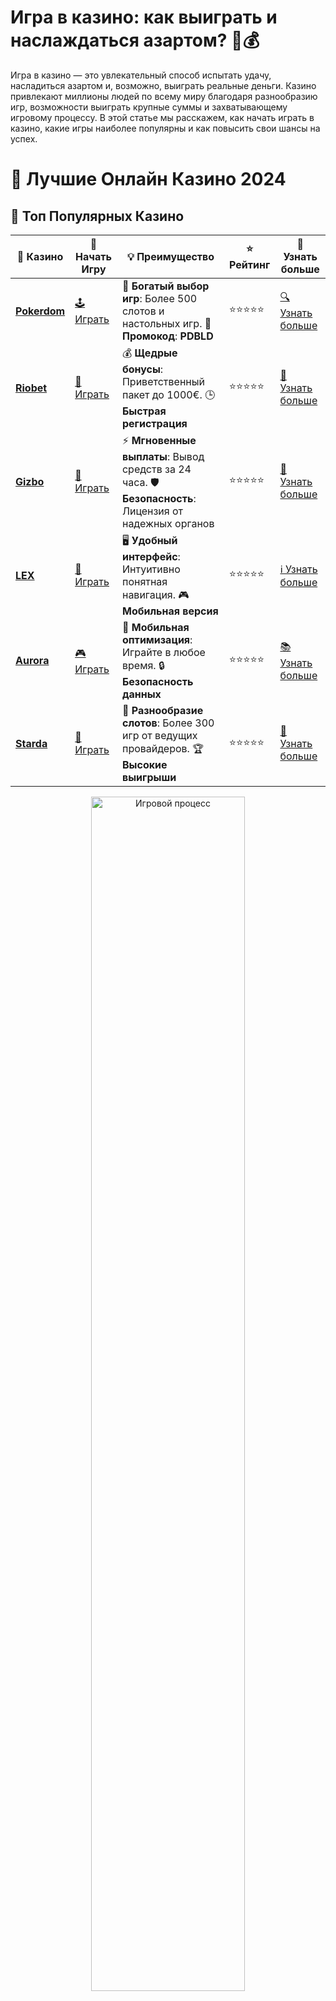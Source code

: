# **Игра в казино: как выиграть и наслаждаться азартом? 🎰💰**

Игра в казино — это увлекательный способ испытать удачу, насладиться азартом и, возможно, выиграть реальные деньги. Казино привлекают миллионы людей по всему миру благодаря разнообразию игр, возможности выиграть крупные суммы и захватывающему игровому процессу. В этой статье мы расскажем, как начать играть в казино, какие игры наиболее популярны и как повысить свои шансы на успех.

# 🎰 Лучшие Онлайн Казино 2024

## 🌟 Топ Популярных Казино

| 🎲 **Казино** | 🔗 **Начать Игру** | 💡 **Преимущество** | ⭐ **Рейтинг** | 🔗 **Узнать больше** |
|--------------|---------------------|---------------------|----------------|----------------------|
| [**Pokerdom**](https://brandplay.link/4k77v2yx) | [🕹️ Играть](https://brandplay.link/4k77v2yx) | 🎉 **Богатый выбор игр**: Более 500 слотов и настольных игр. 🎁 **Промокод**: **PDBLD** | ⭐⭐⭐⭐⭐ | [🔍 Узнать больше](https://brandplay.link/4k77v2yx) |
| [**Riobet**](https://brandplay.link/7xBLTPyj) | [🎰 Играть](https://brandplay.link/7xBLTPyj) | 💰 **Щедрые бонусы**: Приветственный пакет до 1000€. 🕒 **Быстрая регистрация** | ⭐⭐⭐⭐⭐ | [📖 Узнать больше](https://brandplay.link/7xBLTPyj) |
| [**Gizbo**](https://brandplay.link/bprXw4YV) | [🎲 Играть](https://brandplay.link/bprXw4YV) | ⚡ **Мгновенные выплаты**: Вывод средств за 24 часа. 🛡️ **Безопасность**: Лицензия от надежных органов | ⭐⭐⭐⭐⭐ | [📝 Узнать больше](https://brandplay.link/bprXw4YV) |
| [**LEX**](https://brandplay.link/zW4hdDFV) | [🤑 Играть](https://brandplay.link/zW4hdDFV) | 🖥️ **Удобный интерфейс**: Интуитивно понятная навигация. 🎮 **Мобильная версия** | ⭐⭐⭐⭐⭐ | [ℹ️ Узнать больше](https://brandplay.link/zW4hdDFV) |
| [**Aurora**](https://10trafic-stat2.com/click/668546556bcc6313411604bd/6766/13032/subaccount) | [🎮 Играть](https://10trafic-stat2.com/click/668546556bcc6313411604bd/6766/13032/subaccount) | 📱 **Мобильная оптимизация**: Играйте в любое время. 🔒 **Безопасность данных** | ⭐⭐⭐⭐⭐ | [📚 Узнать больше](https://10trafic-stat2.com/click/668546556bcc6313411604bd/6766/13032/subaccount) |
| [**Starda**](https://brandplay.link/fB7xwRFL) | [🎯 Играть](https://brandplay.link/fB7xwRFL) | 🎰 **Разнообразие слотов**: Более 300 игр от ведущих провайдеров. 🏆 **Высокие выигрыши** | ⭐⭐⭐⭐⭐ | [🔎 Узнать больше](https://brandplay.link/fB7xwRFL) |

<div align="center">
    <img src="https://i.pinimg.com/originals/87/9e/b9/879eb9354dd0699582408b68f2e253b2.gif" alt="Игровой процесс" width="70%">
</div>

## 💎 Лучшие Бонусы и Акции

| 🎲 **Казино** | 🔗 **Начать Игру** | 💡 **Преимущество** | ⭐ **Рейтинг** | 🔗 **Узнать больше** |
|--------------|---------------------|---------------------|----------------|----------------------|
| [**Kometa**](https://brandplay.link/8ZymQJV8) | [🎰 Играть](https://brandplay.link/8ZymQJV8) | 🎁 **Эксклюзивные бонусы**: Регулярные акции и промо. 🔄 **Программы лояльности** | ⭐⭐⭐⭐☆ | [🔍 Узнать больше](https://brandplay.link/8ZymQJV8) |
| [**R7**](https://brandplay.link/bMd3Yjsw) | [🕹️ Играть](https://brandplay.link/bMd3Yjsw) | 🕒 **Круглосуточная поддержка**: Всегда на связи. 💸 **Высокие лимиты** | ⭐⭐⭐⭐☆ | [📖 Узнать больше](https://brandplay.link/bMd3Yjsw) |
| [**7K**](https://brandplay.link/BvQyFShp) | [🎲 Играть](https://brandplay.link/BvQyFShp) | 🌟 **Эксклюзивные бонусы**: Только для VIP игроков. 🎉 **Сезонные акции** | ⭐⭐⭐⭐☆ | [📝 Узнать больше](https://brandplay.link/BvQyFShp) |
| [**Kent**](https://brandplay.link/Fv2WP3js) | [🤑 Играть](https://brandplay.link/Fv2WP3js) | 📈 **Высокий RTP**: Более 98%. 💼 **Профессиональная поддержка** | ⭐⭐⭐⭐☆ | [ℹ️ Узнать больше](https://brandplay.link/Fv2WP3js) |
| [**1Xslots**](https://brandplay.link/hSB1khtr) | [🎮 Играть](https://brandplay.link/hSB1khtr) | 🎉 **Множество акций**: Еженедельные бонусы и турниры. 🛡️ **Безопасность** | ⭐⭐⭐⭐☆ | [📚 Узнать больше](https://brandplay.link/hSB1khtr) |
| [**Gama**](https://brandplay.link/j6NMKsDz) | [🎯 Играть](https://brandplay.link/j6NMKsDz) | 🔍 **Интуитивный интерфейс**: Легкость использования. 🏅 **Престижные турниры** | ⭐⭐⭐⭐☆ | [🔎 Узнать больше](https://brandplay.link/j6NMKsDz) |

<div align="center">
    <img src="https://i.pinimg.com/originals/87/9e/b9/879eb9354dd0699582408b68f2e253b2.gif" alt="Игровой процесс" width="70%">
</div>

## 🚀 Быстрые Выигрыши и Поддержка

| 🎲 **Казино** | 🔗 **Начать Игру** | 💡 **Преимущество** | ⭐ **Рейтинг** | 🔗 **Узнать больше** |
|--------------|---------------------|---------------------|----------------|----------------------|
| [**Onion**](https://brandplay.link/zBGRVpQ9) | [🎰 Играть](https://brandplay.link/zBGRVpQ9) | 🤑 **Низкие ставки**: Идеально для начинающих. 🔄 **Быстрые выводы** | ⭐⭐⭐⭐☆ | [🔍 Узнать больше](https://brandplay.link/zBGRVpQ9) |
| [**Чемпион**](https://temon-gter.cfd/go/lRq?p80412p304504pcc44t17455) | [🕹️ Играть](https://temon-gter.cfd/go/lRq?p80412p304504pcc44t17455) | 🏅 **Лояльная программа**: Награды за активность. 🎁 **Ежемесячные бонусы** | ⭐⭐⭐⭐☆ | [📖 Узнать больше](https://temon-gter.cfd/go/lRq?p80412p304504pcc44t17455) |
| [**Vavada**](https://vavadapartner.pro/?promo=ea5c9275-6854-4505-94fc-95ab18221945-linkb2) | [🎲 Играть](https://vavadapartner.pro/?promo=ea5c9275-6854-4505-94fc-95ab18221945-linkb2) | 🚀 **Быстрая регистрация**: Начните играть мгновенно. 🔐 **Безопасные транзакции** | ⭐⭐⭐⭐☆ | [📝 Узнать больше](https://vavadapartner.pro/?promo=ea5c9275-6854-4505-94fc-95ab18221945-linkb2) |
| [**Friends**](https://gofriends.kim/linkb2) | [🤑 Играть](https://gofriends.kim/linkb2) | 🤝 **Социальные игры**: Играйте с друзьями. 🌐 **Мультиплатформенность** | ⭐⭐⭐⭐☆ | [ℹ️ Узнать больше](https://gofriends.kim/linkb2) |
| [**1WIN**](https://brandplay.link/smXVpBbG) | [🎮 Играть](https://brandplay.link/smXVpBbG) | 🏆 **Спортивные ставки**: Широкий выбор видов спорта. 💵 **Высокие коэффициенты** | ⭐⭐⭐⭐☆ | [📚 Узнать больше](https://brandplay.link/smXVpBbG) |
| [**Drip**](https://drp-ircp01.com/c07e6a3db) | [🎯 Играть](https://drp-ircp01.com/c07e6a3db) | 🌐 **Инновационные игры**: Новейшие игровые технологии. 🛡️ **Высокая безопасность** | ⭐⭐⭐⭐☆ | [🔎 Узнать больше](https://drp-ircp01.com/c07e6a3db) |
| [**JoyCasino**](https://rpc30.call2me.pro/?/ru/registration?apkpop=0&partner=p24970p3291217pc98f) | [🎰 Играть](https://rpc30.call2me.pro/?/ru/registration?apkpop=0&partner=p24970p3291217pc98f) | 🎁 **Приятные бонусы**: Ежедневные акции и подарки. 🕹️ **Разнообразие игр** | ⭐⭐⭐⭐☆ | [🔍 Узнать больше](https://rpc30.call2me.pro/?/ru/registration?apkpop=0&partner=p24970p3291217pc98f) |

<div align="center">
    <img src="https://i.pinimg.com/originals/87/9e/b9/879eb9354dd0699582408b68f2e253b2.gif" alt="Игровой процесс" width="70%">
</div>
---

✨ **Выбирайте лучшее казино для себя и наслаждайтесь игрой! Удачи!** ✨
![Игра в казино](https://i.pinimg.com/originals/a9/29/6e/a9296ea1cf6a7c20a985e593451f0323.png)

## Как выбрать казино для игры? 🔍

Перед тем как начать играть, важно выбрать подходящее онлайн-казино. На что стоит обратить внимание при выборе:

1. **Лицензия и безопасность**: Убедитесь, что казино имеет официальную лицензию от регулирующего органа. Это гарантирует, что все игры в казино проходят честно, а ваши данные и средства защищены.

2. **Выбор игр**: Многие казино предлагают широкий выбор игр — от классических слотов до настольных игр, таких как блэкджек и рулетка. Убедитесь, что выбранное вами казино предлагает те игры, которые вам интересны.

3. **Бонусы и акции**: Многие казино предлагают бонусы за регистрацию, а также акции для новых и постоянных игроков. Бонусы могут включать фриспины, дополнительные деньги для ставок или скидки.

4. **Методы оплаты**: Важно, чтобы казино поддерживало удобные и безопасные методы пополнения счета и вывода выигрышей. Многие казино предлагают оплату через карты, электронные кошельки и даже криптовалюту.

## Популярные игры казино 🎲

1. **Слоты (игровые автоматы)**: Это, наверное, самые популярные игры в казино. Они просты в освоении, имеют различные темы и бонусные функции, что делает их увлекательными для игроков. Слоты бывают классическими с 3 барабанами и видео-слотами с множеством линий и бонусных раундов.

2. **Рулетка**: Это классическая настольная игра, в которой игроки делают ставки на то, на какой номер или цвет выпадет шарик, вращающийся на колесе. Существует несколько видов рулетки: европейская, американская и французская.

3. **Блэкджек**: Карточная игра, цель которой — набрать 21 очко или как можно ближе к этой цифре, не превышая её. Это стратегическая игра, в которой важно не только удача, но и умение принимать правильные решения в зависимости от карт на руках.

4. **Покер**: В покере игроки соревнуются за лучшую комбинацию карт. В онлайн-казино часто предлагаются различные виды покера, такие как Техасский Холдем, Омаха и другие.

5. **Кости (Крэпс)**: Это азартная игра на кубиках, где игроки делают ставки на результат броска двух костей. Игра требует удачи и стратегии, а также может быть очень захватывающей.

6. **Баккара**: Эта игра — одна из самых популярных в казино, особенно среди игроков с высокими ставками. В ней игроки делают ставки на то, чья рука (игрока или банкира) будет ближе к 9 очкам.

## Советы для начинающих игроков 💡

1. **Управляйте своим банкроллом**: Один из самых важных аспектов игры в казино — это управление деньгами. Установите себе лимит на сумму, которую вы готовы потратить, и никогда не превышайте его.

2. **Изучайте правила и стратегии**: Для большинства игр в казино существует базовая стратегия. Например, в блэкджеке можно использовать стратегию подсчета карт, а в рулетке — выбирать ставки с низким риском.

3. **Используйте бонусы**: Большинство онлайн-казино предлагают бонусы за регистрацию или для постоянных игроков. Используйте их, чтобы увеличить свой банкролл и получить дополнительные шансы на выигрыш.

4. **Играйте ответственно**: Азартные игры должны быть развлечением, а не способом зарабатывания денег. Играйте для удовольствия и всегда будьте готовы к тому, что выигрыш — это не гарантированно.

## Как победить в казино? 🏆

В казино важны как удача, так и стратегия. Даже если вы играете в игры, где исход зависит от случайности, например, в слотах, есть способы повысить свои шансы на успех. Например, выбирайте игры с высоким RTP (возврат к игроку) — это процент ставок, который в среднем возвращается игрокам в виде выигрышей.

В настольных играх, таких как блэкджек или покер, успех зависит не только от удачи, но и от стратегии. Изучив основные стратегии, вы сможете значительно повысить свои шансы на выигрыш.

## Заключение: стоит ли играть в казино? 🎉

Игра в казино — это отличный способ провести время, испытать удачу и насладиться азартом. С правильным подходом и ответственным отношением к деньгам вы можете получать удовольствие от игры, а также повышать шансы на успех.

Не забывайте выбирать лицензированные казино и всегда играйте ответственно. Удачи за игровыми столами! 🍀🎰
